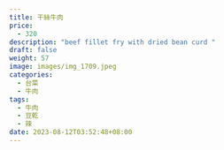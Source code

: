 ```yaml
---
title: 干絲牛肉
price:
  - 320
description: "beef fillet fry with dried bean curd "
draft: false
weight: 57
image: images/img_1709.jpeg
categories:
  - 台菜
  - 牛肉
tags:
  - 牛肉
  - 豆乾
  - 辣
date: 2023-08-12T03:52:48+08:00
---
```


